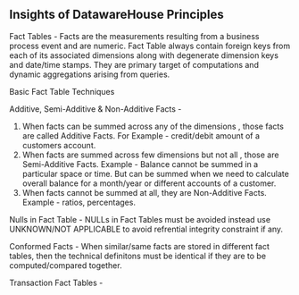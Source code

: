 ## Insights of DatawareHouse Principles

Fact Tables - Facts are the measurements resulting from a business process event and are numeric.
Fact Table always contain foreign keys from each of its associated dimensions along with degenerate dimension keys and date/time stamps. They are primary target of computations 
and dynamic aggregations arising from queries.

Basic Fact Table Techniques

Additive, Semi-Additive & Non-Additive Facts - 

1. When facts can be summed across any of the dimensions , those facts are called Additive Facts. For Example - credit/debit amount of a customers account.
2. When facts are summed across few dimensions but not all  , those are Semi-Additive Facts. Example - Balance cannot be summed in a particular space or time. 
   But can be summed when we need to calculate overall balance for a month/year or different accounts of a customer.
3. When facts cannot be summed at all, they are Non-Additive Facts. Example - ratios, percentages.

Nulls in Fact Table - NULLs in Fact Tables must be avoided instead use UNKNOWN/NOT APPLICABLE to avoid refrential integrity constraint if any.

Conformed Facts - When similar/same facts are stored in different fact tables, then the technical definitons must be identical if they are to be computed/compared together.

Transaction Fact Tables - 

